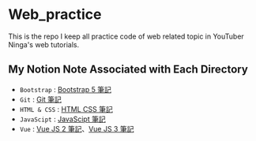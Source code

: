 # Web_practice

This is the repo I keep all practice code of web related topic in YouTuber Ninga's web tutorials. 

## My Notion Note Associated with Each Directory
- `Bootstrap` : [Bootstrap 5 筆記](https://www.notion.so/Bootstrap-5-42a4591c5d2045f881b594688366e671)
- `Git` : [Git 筆記](https://foregoing-antimatter-0d6.notion.site/Git-21d8a3400e404438a161a8142d2c2edf)
- `HTML & CSS` : [HTML CSS 筆記](https://foregoing-antimatter-0d6.notion.site/HTML-CSS-73a848c9b0094a0986ef53e74f60e84f)
- `JavaScipt` : [JavaScipt 筆記](https://foregoing-antimatter-0d6.notion.site/JavaScript-46d91f23da1448538d3819a2b7c1a2de)
- `Vue` : [Vue JS 2 筆記](https://foregoing-antimatter-0d6.notion.site/Vue-JS-2-59f287850d4f43eaa3de5c6941f7bcd2)、[Vue JS 3 筆記](https://foregoing-antimatter-0d6.notion.site/Vue-JS-3-5a5428b6156442d38d644f340249b896)